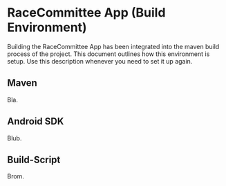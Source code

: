 # RaceCommittee App (Build Environment)

Building the RaceCommittee App has been integrated into the maven build process of the project. This document outlines how this environment is setup. Use this description whenever you need to set it up again.

## Maven

Bla.

## Android SDK

Blub.

## Build-Script

Brom.
